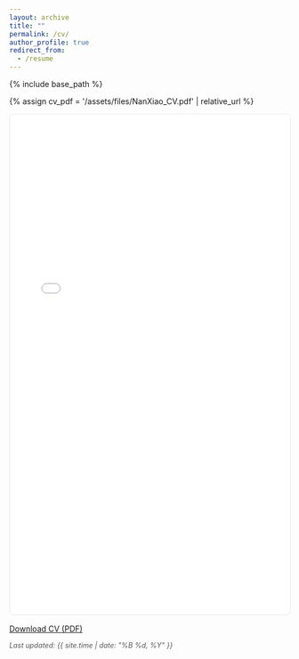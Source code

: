 ```yaml
---
layout: archive
title: ""
permalink: /cv/
author_profile: true
redirect_from:
  - /resume
---
```


{% include base_path %}

{% assign cv_pdf = '/assets/files/NanXiao_CV.pdf' | relative_url %}

<div class="cv-embed" style="margin-bottom:1rem;">
  <iframe
    src="{{ cv_pdf }}"
    width="100%"
    height="900px"
    style="border:1px solid #e5e7eb;border-radius:8px;">
  </iframe>
</div>

<p>
  <a class="btn btn--primary" href="{{ cv_pdf }}" target="_blank" rel="noopener">
    Download CV (PDF)
  </a>
</p>

<p style="font-size:0.9em; color:#555;">
  <em>Last updated: {{ site.time | date: "%B %d, %Y" }}</em>
</p>

